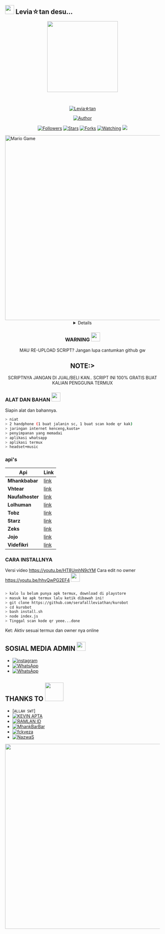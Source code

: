 ## <img src="https://github.com/TheDudeThatCode/TheDudeThatCode/blob/master/Assets/Hi.gif" width="29px"> Levia☆tan desu...
<p align="center">
<img src="https://github.com/serafallleviathan/kurobot/assets/halo.jpg" width="230" height="230"/>
</p>
<br>



<p align="center">
<a href="#"><img title="Levia☆tan" src="https://img.shields.io/badge/Levia☆tan-green?colorA=%23ff0000&colorB=%23017e40&style=for-the-badge"></a>
</p>
<p align="center">
<a href="https://github.com/Ramlan666"><img title="Author" src="https://img.shields.io/badge/AUTHOR-Levia☆tan-orange.svg?style=for-the-badge&logo=github"></a>
</p>
<p align="center">
<a href="https://github.com/serafallleviathan/kurobot/followers"><img title="Followers" src="https://img.shields.io/github/followers/serafallleviathan?color=blue&style=flat-square"></a>
<a href="https://github.com/serafallleviathan/kurobot/stargazers/"><img title="Stars" src="https://img.shields.io/github/stars/serafallleviathan/kurobotcolor=red&style=flat-square"></a>
<a href="https://github.com/serafallleviathan/kurobot/network/members"><img title="Forks" src="https://img.shields.io/github/forks/serafallleviathan/kurobot?color=red&style=flat-square"></a>
<a href="https://github.com/serafallleviathan/kurobot/watchers"><img title="Watching" src="https://img.shields.io/github/watchers/serafallleviathan/kurobot?label=Watchers&color=blue&style=flat-square"></a>
<a href="https://hits.seeyoufarm.com"><img src="https://hits.seeyoufarm.com/api/count/incr/badge.svg?url=https%3A%2F%2Fgithub.com%2Fserafallleviathan%2Fkurobot&count_bg=%2379C83D&title_bg=%23555555&icon=probot.svg&icon_color=%2300FF6D&title=hits&edge_flat=false"/></a>
</p>
<img src="https://github.com/TheDudeThatCode/TheDudeThatCode/blob/master/Assets/Developer.gif" alt="Mario Game" width="600" />
<div align="center">
<details>
 
</details>

### WARNING <img src="https://github.com/serafallleviathan/kurobotwhatsapp/blob/main/assets/tenor.gif" width="29px">
MAU RE-UPLOAD SCRIPT? Jangan lupa cantumkan github gw

## NOTE:> 
SCRIPTNYA JANGAN DI JUAL/BELI KAN.. SCRIPT INI 100% GRATIS BUAT KALIAN PENGGUNA TERMUX
</div>

### ALAT DAN BAHAN <img src="https://github.com/TheDudeThatCode/TheDudeThatCode/blob/master/Assets/Mario_Hello_Big.gif" width="29px">
Siapin alat dan bahannya.
```bash
> niat
> 2 handphone (1 buat jalanin sc, 1 buat scan kode qr kak)
> jaringan internet kenceng,kuota+
> penyimpanan yang memadai
> aplikasi whatsapp
> aplikasi termux
> headset+music
```
### api's
| Api | Link |
|--------|--------|
| **Mhankbabar** | [link](https://http://mhankbarbar.moe) |
| **Vhtear** | [link](https://vhtear.com) |
| **Naufalhoster** | [link](https://naufalhoster.xyz) |
| **Lolhuman** | [link](https://api.lolhuman.xyz) |
| **Tobz** | [link](https://tobz-api.herokuapp.com) |
| **Starz** | [link](https://starz.herokuapp.com) |
| **Zeks** | [link](https://api.zeks.xyz) |
| **Jojo** | [link](https://docs-jojo.herokuapp.com) |
| **Videfikri** | [link](https://videfikri.com) |
<p align="center">

### CARA INSTALLNYA  
Versi video
https://youtu.be/HT8UmhN9cYM
Cara edit no owner
https://youtu.be/hhvQwPG2EF4
<img src="https://github.com/TheDudeThatCode/TheDudeThatCode/blob/master/Assets/hmm.gif" width="29px">
```bash

> kalo lu belum punya apk termux, download di playstore
> masuk ke apk termux lalu ketik dibawah ini!
> git clone https://github.com/serafallleviathan/kurobot
> cd kurobot
> bash install.sh
> node index.js
> Tinggal scan kode qr yeee...done
```


Ket: Aktiv sesuai termux dan owner nya online


## SOSIAL MEDIA ADMIN <img src="https://github.com/TheDudeThatCode/TheDudeThatCode/blob/master/Assets/powerup.gif" width="29px">

* <a href="https://instagram.com/sera.levia_tan"><img alt="instagram" src="https://img.shields.io/badge/Instagram-E4405F?style=for-the-badge&logo=instagram&logoColor=white"/></a>
* <a href="https://wa.me/+6281918532071"><img alt="WhatsApp" src="https://img.shields.io/badge/WhatsApp-25D366?style=for-the-badge&logo=whatsapp&logoColor=white"/></a>
* <a href="https://chat.whatsapp.com/IMKxDcSDQY5HZZDwuqmnwG"><img alt="WhatsApp" src="https://img.shields.io/badge/WhatsApp%20Group-25D366?style=for-the-badge&logo=whatsapp&logoColor=white"/></a>
## THANKS TO <img src="https://github.com/TheDudeThatCode/TheDudeThatCode/blob/master/Assets/Handshake.gif" width="60px">

* [`ALLAH SWT`]
* <a href="https://github.com/kevzka"><img alt="KEVIN APTA" src="https://img.shields.io/badge/KEVIN APTA-100000?style=for-the-badge&logo=github&logoColor=white"/></a>
* <a href="https://github.com/Ramlan666"><img alt="RAMLAN ID" src="https://img.shields.io/badge/RAMLAN ID-100000?style=for-the-badge&logo=github&logoColor=white"/></a>
* <a href="https://github.com/MhankBarBar"><img alt="MhankBarBar" src="https://img.shields.io/badge/MhankBarBar-100000?style=for-the-badge&logo=github&logoColor=white"/></a>
* <a href="https://github.com/fckveza"><img alt="fckveza" src="https://img.shields.io/badge/Veza-100000?style=for-the-badge&logo=github&logoColor=white"/></a>
* <a href="https://github.com/NazwaS"><img alt="NazwaS" src="https://img.shields.io/badge/NazwaS-100000?style=for-the-badge&logo=github&logoColor=white"/></a>
<img src="https://github.com/serafallleviathan/kurobotwhatsapp/blob/main/assets/tumblr_my8poiw5ak1qztgoio1_500.gif" width="600" />


